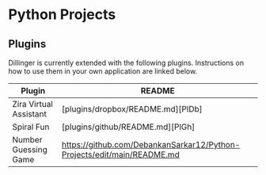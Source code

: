# Python Projects


## Plugins

Dillinger is currently extended with the following plugins.
Instructions on how to use them in your own application are linked below.

| Plugin | README |
| ------ | ------ |
| Zira Virtual Assistant  | [plugins/dropbox/README.md][PlDb] |
| Spiral Fun | [plugins/github/README.md][PlGh] |
| Number Guessing Game |https://github.com/DebankanSarkar12/Python-Projects/edit/main/README.md  |

